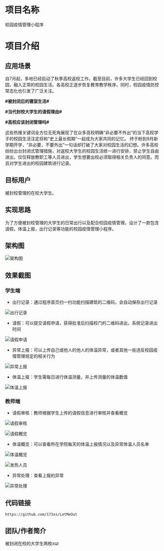 # 项目名称

校园疫情管理小程序

# 项目介绍

## 应用场景
自7月起，多地已经启动了秋季高校返校工作。截至目前，许多大学生已经回到校园，融入正常的校园生活。各高校正逐步恢复教育教学秩序。同时，校园疫情防控常态化也引发了广泛关注。

**#被封闭后的寝室生活#**

**#当代封校大学生的请假理由#**

**#高校应该封闭管理吗#**

这些热搜关键词全方位无死角展现了在众多高校明确“非必要不外出”的当下高校学子的校园生活注定将和“史上最长假期”一起成为大家共同的记忆。
终于盼到9月新学期开学，“非必要，不要外出”一句话却打破了大家对校园生活的幻想。许多高校纷纷出台封闭式管理措施，对返校大学生的校园生活统一进行安排，禁止学生自由进出，仅仅释放教职工等人员进出，学生想要出校必须取得相关负责人的同意。而且对学生进出的校园建筑进行记录。

## 目标用户

被封校管理的在校大学生。

## 实现思路

为了方便被封校管理的大学生的日常出行以及配合校园疫情管理，设计了一款包含请假，体温上报，出行记录等功能的校园疫情管理小程序。

## 架构图

![架构图](./docs/images/架构图.png)

## 效果截图

### 学生端

- 出行记录：通过程序首页扫一扫功能扫描建筑的二维码，会自动保存出行记录

![出行记录](./docs/images/travelRecords.jpg)

- 请假：可以提交请假申请，获得批准后扫描校门的二维码进出，系统记录进出时间

![请假申请](./docs/images/upLeave.jpg)

- 异常上报：可以上传自己或他人的他人的体温异常，或者其他一些违反校园疫情管理规定的相关行为

![异常上报](./docs/images/report.jpg)

- 体温上报：学生需每日进行体温测量，并上传测量的体温数值

![体温上报](./docs/images/upTemp.jpg)

### 教师端

- 请假审核：教师根据学生上传的请假信息进行审核并查看概览

![请假审核](./docs/images/approveLeave.jpg)

![请假概览](./docs/images/leave.jpg)

- 体温概览：可以查看所在学院每天的体温上报情况以及异常体温人员名单

![体温概览](./docs/images/temp.jpg)

![发热人员](./docs/images/hotPeople.jpg)

- 异常处理：查看上报的异常

![异常处理](./docs/images/reviewReport.jpg)


## 代码链接

`https://github.com/173xs/LetMeOut`

## 团队/作者简介

被封闭在校的大学生两枚`X&D`